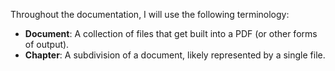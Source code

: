 Throughout the documentation, I will use the following terminology:

- **Document**: A collection of files that get built into a PDF (or other forms of output).
- **Chapter**: A subdivision of a document, likely represented by a single file.
